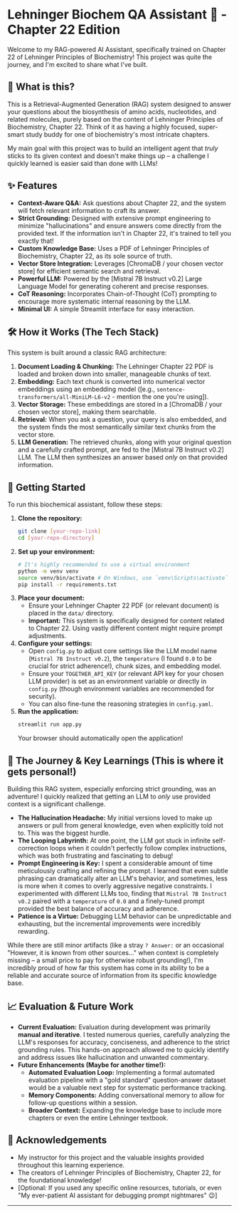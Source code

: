 # Lehninger Biochem QA Assistant 🧬 - Chapter 22 Edition

Welcome to my RAG-powered AI Assistant, specifically trained on Chapter 22 of Lehninger Principles of Biochemistry! This project was quite the journey, and I'm excited to share what I've built.

## 🌟 What is this?

This is a Retrieval-Augmented Generation (RAG) system designed to answer your questions about the biosynthesis of amino acids, nucleotides, and related molecules, purely based on the content of Lehninger Principles of Biochemistry, Chapter 22. Think of it as having a highly focused, super-smart study buddy for one of biochemistry's most intricate chapters.

My main goal with this project was to build an intelligent agent that *truly* sticks to its given context and doesn't make things up – a challenge I quickly learned is easier said than done with LLMs!

## ✨ Features

* **Context-Aware Q&A:** Ask questions about Chapter 22, and the system will fetch relevant information to craft its answer.
* **Strict Grounding:** Designed with extensive prompt engineering to minimize "hallucinations" and ensure answers come directly from the provided text. If the information isn't in Chapter 22, it's trained to tell you exactly that!
* **Custom Knowledge Base:** Uses a PDF of Lehninger Principles of Biochemistry, Chapter 22, as its sole source of truth.
* **Vector Store Integration:** Leverages [ChromaDB / your chosen vector store] for efficient semantic search and retrieval.
* **Powerful LLM:** Powered by the [Mistral 7B Instruct v0.2] Large Language Model for generating coherent and precise responses.
* **CoT Reasoning:** Incorporates Chain-of-Thought (CoT) prompting to encourage more systematic internal reasoning by the LLM.
* **Minimal UI:** A simple Streamlit interface for easy interaction.

## 🛠️ How it Works (The Tech Stack)

This system is built around a classic RAG architecture:

1.  **Document Loading & Chunking:** The Lehninger Chapter 22 PDF is loaded and broken down into smaller, manageable chunks of text.
2.  **Embedding:** Each text chunk is converted into numerical vector embeddings using an embedding model ([e.g., `sentence-transformers/all-MiniLM-L6-v2` - mention the one you're using]).
3.  **Vector Storage:** These embeddings are stored in a [ChromaDB / your chosen vector store], making them searchable.
4.  **Retrieval:** When you ask a question, your query is also embedded, and the system finds the most semantically similar text chunks from the vector store.
5.  **LLM Generation:** The retrieved chunks, along with your original question and a carefully crafted prompt, are fed to the [Mistral 7B Instruct v0.2] LLM. The LLM then synthesizes an answer based *only* on that provided information.

## 🚀 Getting Started

To run this biochemical assistant, follow these steps:

1.  **Clone the repository:**
    ```bash
    git clone [your-repo-link]
    cd [your-repo-directory]
    ```
2.  **Set up your environment:**
    ```bash
    # It's highly recommended to use a virtual environment
    python -m venv venv
    source venv/bin/activate # On Windows, use `venv\Scripts\activate`
    pip install -r requirements.txt
    ```
3.  **Place your document:**
    * Ensure your Lehninger Chapter 22 PDF (or relevant document) is placed in the `data/` directory.
    * **Important:** This system is specifically designed for content related to Chapter 22. Using vastly different content might require prompt adjustments.
4.  **Configure your settings:**
    * Open `config.py` to adjust core settings like the LLM model name (`Mistral 7B Instruct v0.2`), the `temperature` (I found `0.0` to be crucial for strict adherence!), chunk sizes, and embedding model.
    * Ensure your `TOGETHER_API_KEY` (or relevant API key for your chosen LLM provider) is set as an environment variable or directly in `config.py` (though environment variables are recommended for security).
    * You can also fine-tune the reasoning strategies in `config.yaml`.
5.  **Run the application:**
    ```bash
    streamlit run app.py
    ```
    Your browser should automatically open the application!

## 🤯 The Journey & Key Learnings (This is where it gets personal!)

Building this RAG system, especially enforcing strict grounding, was an adventure! I quickly realized that getting an LLM to *only* use provided context is a significant challenge.

* **The Hallucination Headache:** My initial versions loved to make up answers or pull from general knowledge, even when explicitly told not to. This was the biggest hurdle.
* **The Looping Labyrinth:** At one point, the LLM got stuck in infinite self-correction loops when it couldn't perfectly follow complex instructions, which was both frustrating and fascinating to debug!
* **Prompt Engineering is Key:** I spent a considerable amount of time meticulously crafting and refining the prompt. I learned that even subtle phrasing can dramatically alter an LLM's behavior, and sometimes, less is more when it comes to overly aggressive negative constraints. I experimented with different LLMs too, finding that `Mistral 7B Instruct v0.2` paired with a `temperature` of `0.0` and a finely-tuned prompt provided the best balance of accuracy and adherence.
* **Patience is a Virtue:** Debugging LLM behavior can be unpredictable and exhausting, but the incremental improvements were incredibly rewarding.

While there are still minor artifacts (like a stray `? Answer:` or an occasional "However, it is known from other sources..." when context is completely missing – a small price to pay for otherwise robust grounding!), I'm incredibly proud of how far this system has come in its ability to be a reliable and accurate source of information from its specific knowledge base.

## 📈 Evaluation & Future Work

* **Current Evaluation:** Evaluation during development was primarily **manual and iterative**. I tested numerous queries, carefully analyzing the LLM's responses for accuracy, conciseness, and adherence to the strict grounding rules. This hands-on approach allowed me to quickly identify and address issues like hallucination and unwanted commentary.
* **Future Enhancements (Maybe for another time!):**
    * **Automated Evaluation Loop:** Implementing a formal automated evaluation pipeline with a "gold standard" question-answer dataset would be a valuable next step for systematic performance tracking.
    * **Memory Components:** Adding conversational memory to allow for follow-up questions within a session.
    * **Broader Context:** Expanding the knowledge base to include more chapters or even the entire Lehninger textbook.

## 🙏 Acknowledgements

* My instructor for this project and the valuable insights provided throughout this learning experience.
* The creators of Lehninger Principles of Biochemistry, Chapter 22, for the foundational knowledge!
* [Optional: If you used any specific online resources, tutorials, or even "My ever-patient AI assistant for debugging prompt nightmares" 😉]

---